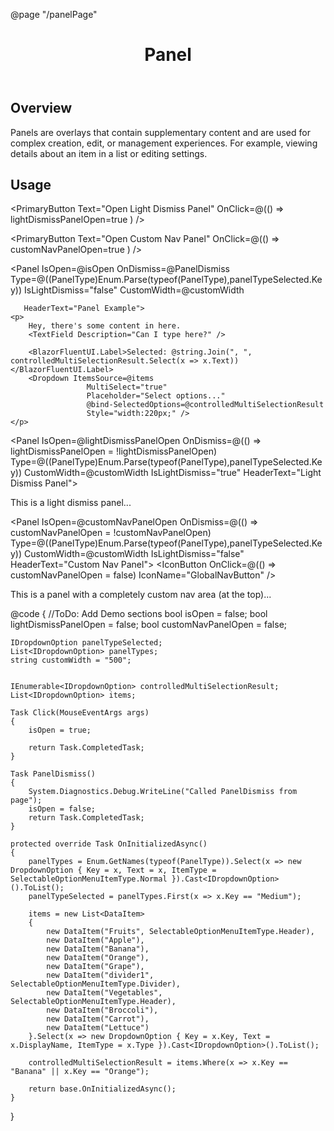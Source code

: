 ﻿@page  "/panelPage"

<header class="root">
    <h1 class="title">Panel</h1>
</header>
<div class="section" style="transition-delay: 0s;">
    <div id="overview" tabindex="-1">
        <h2 class="subHeading hiddenContent">Overview</h2>
    </div>
    <div class="content">
        <div class="ms-Markdown">
            <p>
                Panels are overlays that contain supplementary content and are used for complex creation, edit, or management experiences.  For example, viewing details about an item in a list or editing settings.
            </p>
        </div>
    </div>
</div>
<div class="section" style="transition-delay: 0s;">
    <div id="overview" tabindex="-1">
        <h2 class="subHeading">Usage</h2>
    </div>
    <div>
        <div class="subSection">
<Dropdown ItemsSource=@panelTypes
             MultiSelect="false"
             @bind-SelectedOption=@panelTypeSelected
             Style="width:300px;" />
<TextField @bind-Value=@customWidth
              Style="width:300px;"
              Label="Custom Width (number only! valid only when Custom panel type selected)"/>

<PrimaryButton Text="Open Panel" OnClick=@Click />

<PrimaryButton Text="Open Light Dismiss Panel" OnClick=@(() => lightDismissPanelOpen=true ) />

<PrimaryButton Text="Open Custom Nav Panel" OnClick=@(() => customNavPanelOpen=true ) />


<Panel IsOpen=@isOpen
       OnDismiss=@PanelDismiss
       Type=@((PanelType)Enum.Parse(typeof(PanelType),panelTypeSelected.Key))
       IsLightDismiss="false"
          CustomWidth=@customWidth
          
       HeaderText="Panel Example">
    <p>
        Hey, there's some content in here.
        <TextField Description="Can I type here?" />

        <BlazorFluentUI.Label>Selected: @string.Join(", ", controlledMultiSelectionResult.Select(x => x.Text))</BlazorFluentUI.Label>
        <Dropdown ItemsSource=@items
                     MultiSelect="true"
                     Placeholder="Select options..."
                     @bind-SelectedOptions=@controlledMultiSelectionResult
                     Style="width:220px;" />
    </p>
</Panel>

<Panel IsOpen=@lightDismissPanelOpen
       OnDismiss=@(() => lightDismissPanelOpen = !lightDismissPanelOpen)
       Type=@((PanelType)Enum.Parse(typeof(PanelType),panelTypeSelected.Key))
          CustomWidth=@customWidth
       IsLightDismiss="true"
       HeaderText="Light Dismiss Panel">
    <p>
        This is a light dismiss panel...
    </p>
</Panel>

<Panel IsOpen=@customNavPanelOpen
       OnDismiss=@(() => customNavPanelOpen = !customNavPanelOpen)
      Type=@((PanelType)Enum.Parse(typeof(PanelType),panelTypeSelected.Key))
          CustomWidth=@customWidth
       IsLightDismiss="false"
       HeaderText="Custom Nav Panel">
    <NavigationTemplate>
        <IconButton OnClick=@(() => customNavPanelOpen = false)
                    IconName="GlobalNavButton" />
    </NavigationTemplate>
    <ChildContent>
        <p>
            This is a panel with a completely custom nav area (at the top)...
        </p>
    </ChildContent>
</Panel>
        </div>
    </div>
</div>

@code {
    //ToDo: Add Demo sections
    bool isOpen = false;
    bool lightDismissPanelOpen = false;
    bool customNavPanelOpen = false;

    IDropdownOption panelTypeSelected;
    List<IDropdownOption> panelTypes;
    string customWidth = "500";


    IEnumerable<IDropdownOption> controlledMultiSelectionResult;
    List<IDropdownOption> items;

    Task Click(MouseEventArgs args)
    {
        isOpen = true;

        return Task.CompletedTask;
    }

    Task PanelDismiss()
    {
        System.Diagnostics.Debug.WriteLine("Called PanelDismiss from page");
        isOpen = false;
        return Task.CompletedTask;
    }

    protected override Task OnInitializedAsync()
    {
        panelTypes = Enum.GetNames(typeof(PanelType)).Select(x => new DropdownOption { Key = x, Text = x, ItemType = SelectableOptionMenuItemType.Normal }).Cast<IDropdownOption>().ToList();
        panelTypeSelected = panelTypes.First(x => x.Key == "Medium");

        items = new List<DataItem>
        {
            new DataItem("Fruits", SelectableOptionMenuItemType.Header),
            new DataItem("Apple"),
            new DataItem("Banana"),
            new DataItem("Orange"),
            new DataItem("Grape"),
            new DataItem("divider1", SelectableOptionMenuItemType.Divider),
            new DataItem("Vegetables", SelectableOptionMenuItemType.Header),
            new DataItem("Broccoli"),
            new DataItem("Carrot"),
            new DataItem("Lettuce")
        }.Select(x => new DropdownOption { Key = x.Key, Text = x.DisplayName, ItemType = x.Type }).Cast<IDropdownOption>().ToList();

        controlledMultiSelectionResult = items.Where(x => x.Key == "Banana" || x.Key == "Orange");

        return base.OnInitializedAsync();
    }

}
